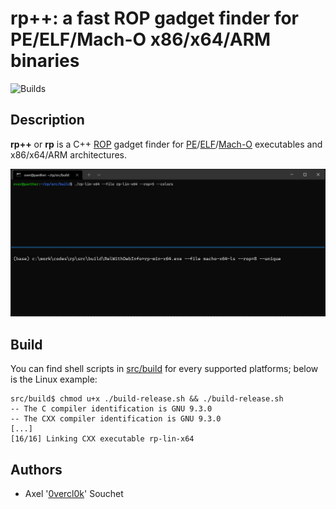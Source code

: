 # rp++: a fast ROP gadget finder for PE/ELF/Mach-O x86/x64/ARM binaries

![Builds](https://github.com/0vercl0k/rp/workflows/Builds/badge.svg)

## Description

**rp++** or **rp** is a C++ [ROP](https://en.wikipedia.org/wiki/Return-oriented_programming) gadget finder for [PE](https://docs.microsoft.com/en-us/windows/win32/debug/pe-format)/[ELF](https://en.wikipedia.org/wiki/Executable_and_Linkable_Format)/[Mach-O](https://en.wikipedia.org/wiki/Mach-O) executables and x86/x64/ARM architectures.

<p align='center'>
<img src='pics/rp.gif'>
</p>

## Build

You can find shell scripts in [src/build](src/build) for every supported platforms; below is the Linux example:

```
src/build$ chmod u+x ./build-release.sh && ./build-release.sh
-- The C compiler identification is GNU 9.3.0
-- The CXX compiler identification is GNU 9.3.0
[...]
[16/16] Linking CXX executable rp-lin-x64
```

## Authors

* Axel '[0vercl0k](https://twitter.com/0vercl0k)' Souchet
